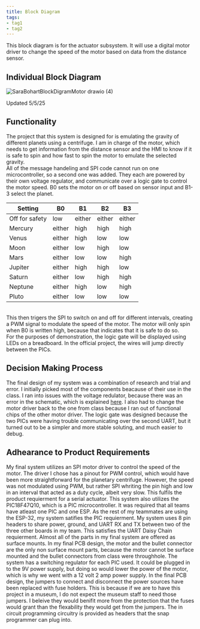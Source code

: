 ```yaml
---
title: Block Diagram
tags:
- tag1
- tag2
---
```

This block diagram is for the actuator subsystem. It will use a digital motor driver to change the speed of the motor based on data from the distance sensor.
## Individual Block Diagram
![SaraBohartBlockDigramMotor drawio (4)](https://github.com/user-attachments/assets/2c7853fb-b3d5-4b63-83ab-6c8d1916eebb)

Updated 5/5/25
## Functionality
The project that this system is designed for is emulating the gravity of different planets using a centrifuge. I am in charge of the motor, which needs to get information from the distance sensor and the HMI to know if it is safe to spin and how fast to spin the motor to emulate the selected gravity. <br>
All of the message handeling and SPI code cannot run on one microcontroller, so a second one was added. They each are powered by their own voltage regulator, and communicate over a logic gate to control the motor speed. B0 sets the motor on or off based on sensor input and B1-3 select the planet. <br>

|Setting|B0|B1|B2|B3|
|-------|---|---|---|---|
|Off for safety|low|either|either|either|
|Mercury|either|high|high|high|
|Venus|either|high|low|low|
|Moon|either|low|high|low|
|Mars|either|low|low|high|
|Jupiter|either|high|high|low|
|Saturn|either|low|high|high|
|Neptune|either|high|low|high|
|Pluto|either|low|low|low|

<br>
This then trigers the SPI to switch on and off for different intervals, creating a PWM signal to modulate the speed of the motor. The motor will only spin when B0 is written high, because that indicates that it is safe to do so. <br>
For the purposes of demonstration, the logic gate will be displayed using LEDs on a breadboard. In the official project, the wires will jump directly between the PICs.

## Decision Making Process
The final design of my system was a combination of research and trial and error. I initially picked most of the components beacause of their use in the class. I ran into issues with the voltage redulator, because there was an error in the schematic, which is explained [here](https://sarabohart.github.io/Schematic%20and%20PCB/#new-schematic-zip). I also had to change the motor driver back to the one from class because I ran out of functional chips of the other motor driver. The logic gate was designed because the two PICs were having trouble communicating over the second UART, but it turned out to be a simpler and more stable soluting, and much easier to debug.

## Adhearance to Product Requirements
My final system utilizes an SPI motor driver to control the speed of the motor. The driver I chose has a pinout for PWM control, which would have been more straightforward for the planetary centrifuge. However, the speed was not modulated using PWM, but rather SPI whriting the pin high and low in an interval that acted as a duty cycle, albeit very slow. This fulfils the product requierment for a serial actuator.
This system also utilizes the PIC18F47Q10, which is a PIC microcontroller. It was required that all teams have atleast one PIC and one ESP. As the rest of my teammates are using the ESP-32, my system satifies the PIC requierment. 
My system uses 8 pin headers to share power, ground, and UART RX and TX between two of the three other boards in my team. This satisfies the UART Daisy Chain requierment. 
Almost all of the parts in my final system are offered as surface mounts. In my final PCB design, the motor and the bullet connector are the only non surface mount parts, because the motor cannot be surface mounted and the bullet connectors from class were throughhole. 
The system has a switching regulator for each PIC used. It could be plugged in to the 9V power supply, but doing so would lower the power of the motor, which is why we went with a 12 volt 2 amp power supply. In the final PCB design, the jumpers to connect and disconnect the power sources have been replaced with fuse holders. This is because if we are to have this project in a museum, I do not expect the museum staff to need those jumpers. I beleive they would benifit more from the protection that the fuses would grant than the flexability they would get from the jumpers. 
The in circuit programming circuitry is provided as headers that the snap programmer can plug into.
